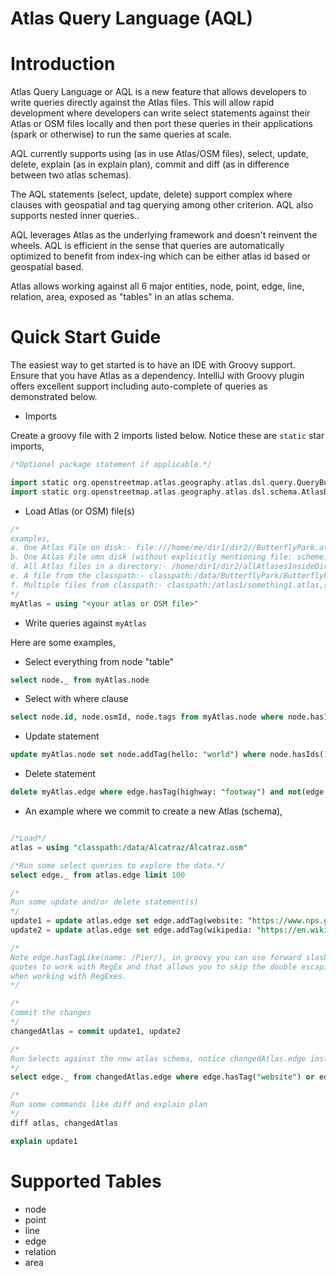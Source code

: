 # Atlas Query Language (AQL)

# Introduction
Atlas Query Language or AQL is a new feature that allows developers to write queries directly against the Atlas files. This will allow rapid development where developers can write select statements against their Atlas or OSM files locally and then port these queries in their applications (spark or otherwise) to run the same queries at scale.

AQL currently supports using (as in use Atlas/OSM files), select, update, delete, explain (as in explain plan), commit and diff (as in difference between two atlas schemas).

The AQL statements (select, update, delete) support complex where clauses with geospatial and tag querying among other criterion. AQL also supports nested inner queries..

AQL leverages Atlas as the underlying framework and doesn't reinvent the wheels. AQL is efficient in the sense that queries are automatically optimized to benefit from index-ing which can be either atlas id based or geospatial based.

Atlas allows working against all 6 major entities, node, point, edge, line, relation, area, exposed as "tables" in an atlas schema.

# Quick Start Guide

The easiest way to get started is to have an IDE with Groovy support. Ensure that you have Atlas 
as a dependency. IntelliJ with Groovy plugin offers excellent support including auto-complete of
queries as demonstrated below.

- Imports

Create a groovy file with 2 imports listed below. Notice these are `static` star imports,

```groovy
/*Optional package statement if applicable.*/

import static org.openstreetmap.atlas.geography.atlas.dsl.query.QueryBuilderFactory.*
import static org.openstreetmap.atlas.geography.atlas.dsl.schema.AtlasDB.*
```

- Load Atlas (or OSM) file(s)

```sql
/*
examples,
a. One Atlas File on disk:- file:///home/me/dir1/dir2//ButterflyPark.atlas
b. One Atlas File omn disk (without explicitly mentioning file: scheme):- /home/me/dir1/dir2//ButterflyPark.atlas
d. All Atlas files in a directory:- /home/dir1/dir2/allAtlasesInsideDirNoRecurse
e. A file from the classpath:- classpath:/data/ButterflyPark/ButterflyPark.osm
f. Multiple files from classpath:- classpath:/atlas1/something1.atlas,something2.atlas;/atlas2/Alcatraz.atlas,Butterfly.atlas
*/
myAtlas = using "<your atlas or OSM file>"
```

- Write queries against `myAtlas`

Here are some examples,

* Select everything from node "table"

```sql
select node._ from myAtlas.node
```

* Select with where clause

```sql
select node.id, node.osmId, node.tags from myAtlas.node where node.hasId(123000000) or node.hasTag("amenity": "college")
```

* Update statement

```sql
update myAtlas.node set node.addTag(hello: "world") where node.hasIds(123456789, 9087655432)
```

* Delete statement

```sql
delete myAtlas.edge where edge.hasTag(highway: "footway") and not(edge.hasTag(foot: "yes"))
```

* An example where we commit to create a new Atlas (schema),

```sql

/*Load*/ 
atlas = using "classpath:/data/Alcatraz/Alcatraz.osm"

/*Run some select queries to explore the data.*/
select edge._ from atlas.edge limit 100

/*
Run some update and/or delete statement(s)
*/
update1 = update atlas.edge set edge.addTag(website: "https://www.nps.gov/alca") where edge.hasTagLike(name: /Pier/) or edge.hasTagLike(name: /Island/) or edge.hasTagLike(name: /Road/)
update2 = update atlas.edge set edge.addTag(wikipedia: "https://en.wikipedia.org/wiki/Alcatraz_Island") where edge.hasTagLike(/foot/)

/*
Note edge.hasTagLike(name: /Pier/), in groovy you can use forward slashes instead of double 
quotes to work with RegEx and that allows you to skip the double escaping that we do in Java 
when working with RegExes.
*/

/*
Commit the changes
*/
changedAtlas = commit update1, update2

/*
Run Selects against the new atlas schema, notice changedAtlas.edge instead of atlas.edge here,
*/
select edge._ from changedAtlas.edge where edge.hasTag("website") or edge.hasTag("wikipedia")

/*
Run some commands like diff and explain plan
*/
diff atlas, changedAtlas

explain update1
```

# Supported Tables

- node
- point
- line
- edge
- relation
- area
